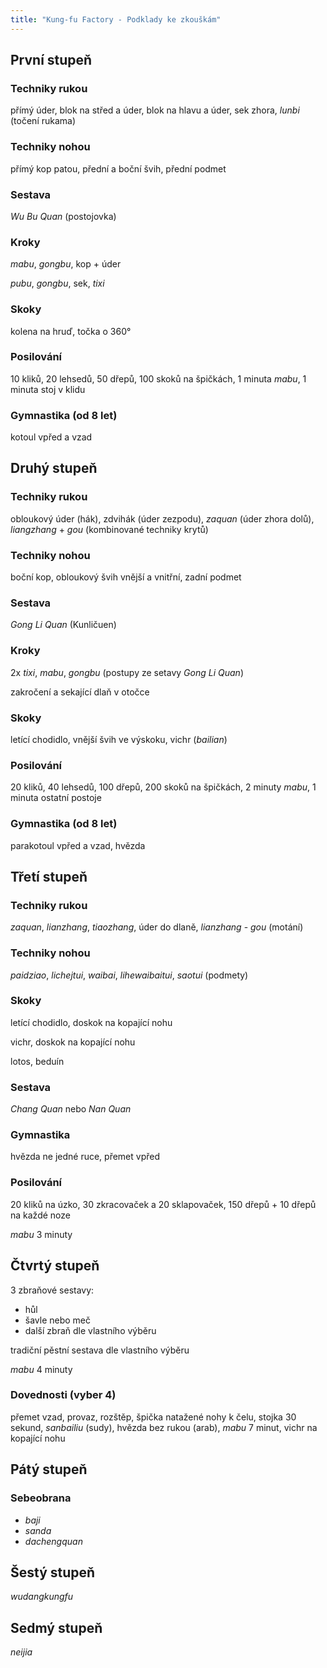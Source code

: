 ```yaml
---
title: "Kung-fu Factory - Podklady ke zkouškám"
---
```

## První stupeň

### Techniky rukou

přímý úder, blok na střed a úder, blok na hlavu a úder, sek zhora, *lunbi* (točení rukama)

### Techniky nohou

přímý kop patou, přední a boční švih, přední podmet

### Sestava

*Wu Bu Quan* (postojovka)

### Kroky

*mabu*, *gongbu*, kop + úder

*pubu*, *gongbu*, sek, *tixi*

### Skoky

kolena na hruď, točka o 360°

### Posilování

10 kliků, 20 lehsedů, 50 dřepů, 100 skoků na špičkách, 1 minuta *mabu*, 1 minuta stoj v klidu

### Gymnastika (od 8 let)

kotoul vpřed a vzad

## Druhý stupeň

### Techniky rukou

obloukový úder (hák), zdvihák (úder zezpodu), *zaquan* (úder zhora dolů), *liangzhang* + *gou* (kombinované techniky krytů)

### Techniky nohou

boční kop, obloukový švih vnější a vnitřní, zadní podmet

### Sestava

*Gong Li Quan* (Kunličuen)

### Kroky

2x *tixi*, *mabu*, *gongbu* (postupy ze setavy *Gong Li Quan*)

zakročení a sekající dlaň v otočce

### Skoky

letící chodidlo, vnější švih ve výskoku, vichr (*bailian*)

### Posilování

20 kliků, 40 lehsedů, 100 dřepů, 200 skoků na špičkách, 2 minuty *mabu*, 1 minuta ostatní postoje

### Gymnastika (od 8 let)

parakotoul vpřed a vzad, hvězda

## Třetí stupeň

### Techniky rukou

*zaquan*, *lianzhang*, *tiaozhang*, úder do dlaně, *lianzhang* - *gou* (motání)

### Techniky nohou

*paidziao*, *lichejtui*, *waibai*, *lihewaibaitui*, *saotui* (podmety)

### Skoky

letící chodidlo, doskok na kopající nohu

vichr, doskok na kopající nohu

lotos, beduín

### Sestava

*Chang Quan* nebo *Nan Quan*

### Gymnastika

hvězda ne jedné ruce, přemet vpřed

### Posilování

20 kliků na úzko, 30 zkracovaček a 20 sklapovaček, 150 dřepů + 10 dřepů na každé noze

*mabu* 3 minuty

## Čtvrtý stupeň

3 zbraňové sestavy:

- hůl
- šavle nebo meč
- další zbraň dle vlastního výběru

tradiční pěstní sestava dle vlastního výběru

*mabu* 4 minuty

### Dovednosti (vyber 4)

přemet vzad, provaz, rozštěp, špička natažené nohy k čelu, stojka 30 sekund, *sanbailiu* (sudy), hvězda bez rukou (arab), *mabu* 7 minut, vichr na kopající nohu

## Pátý stupeň

### Sebeobrana

- *baji*
- *sanda*
- *dachengquan*

## Šestý stupeň

*wudangkungfu*

## Sedmý stupeň

*neijia*
